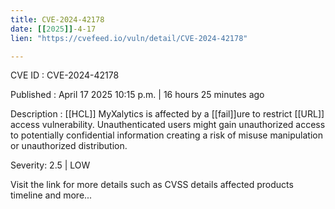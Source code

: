```yaml
---
title: CVE-2024-42178
date: [[2025]]-4-17
lien: "https://cvefeed.io/vuln/detail/CVE-2024-42178"

---
```


CVE ID : CVE-2024-42178

Published :  April 17
2025
10:15 p.m. | 16 hours
25 minutes ago

Description : [[HCL]] MyXalytics is affected by a [[fail]]ure to restrict [[URL]] access vulnerability. Unauthenticated users might gain unauthorized access to potentially confidential information
creating a risk of misuse
manipulation
or unauthorized distribution.

Severity: 2.5 | LOW

Visit the link for more details
such as CVSS details
affected products
timeline
and more...
